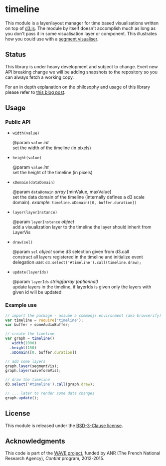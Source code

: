 # timeline

This module is a layer/layout manager for time based visualisations written on top of [d3.js](http://d3js.org/).
The module by itself doesn't accomplish much as long as you don't pass it in some visualisation layer or component.
This illustrates how you could use with a [segment visualiser](https://github.com/ircam-rnd/segment-vis).

## Status

This library is under heavy development and subject to change.
Evert new API breaking change we will be adding snapshots to the repository so you can always fetch a working copy.

For an in depth  explanation on the philosophy and usage of this library please refer to [this blog post](http://wave.ircam.fr/publications/visual-tools/).

## Usage

### Public API


* `width(value)`

    @param `value` _int_  
    set the width of the timeline (in pixels)

* `height(value)`

    @param `value` _int_  
    set the height of the timeline (in pixels)

* `xDomain(dataDomain)`

    @param `dataDomain` _array_ [minValue, maxValue]  
    set the data domain of the timeline (internally defines
    a d3 scale domain).
    _example_: `timeline.xDomain([0, buffer.duration])`

* `layer(layerInstance)`

    @param `layerInstance` _object_  
    add a visualization layer to the timeline
    the layer should inherit from LayerVis

* `draw(sel)`

    @param `sel` _object_ some d3 selection given from d3.call  
    construct all layers registered in the timeline and
    initialize event delegation
    _use_: `d3.select('#timeline').call(timeline.draw);`

* `update(layerIds)`

    @param `layerIds` _string|array_ _(optionnal)_  
    update layers in the timeline, if layerIds is given
    only the layers with given id will be updated


### Example use

```javascript
// import the package - assume a commonjs environment (aka browserify)
var timeline = require('timeline');
var buffer = someAudioBuffer;

// create the timeline
var graph = timeline()
  .width(1000)
  .height(150)
  .xDomain([0, buffer.duration])

// add some layers
graph.layer(segmentVis);
graph.layer(waveformVis);

// draw the timeline
d3.select('#timeline').call(graph.draw);

// ... later to render some data changes
graph.update();
```

<div class="only-readme">
<h2>License</h2>
<p>This module is released under the <a href="http://opensource.org/licenses/BSD-3-Clause">BSD-3-Clause license</a>.</p>

<h2>Acknowledgments</h2>
<p>This code is part of the <a href="http://wave.ircam.fr">WAVE project</a>, funded by ANR (The French National Research Agency), <em>ContInt</em> program, 2012-2015.</p>
</div>